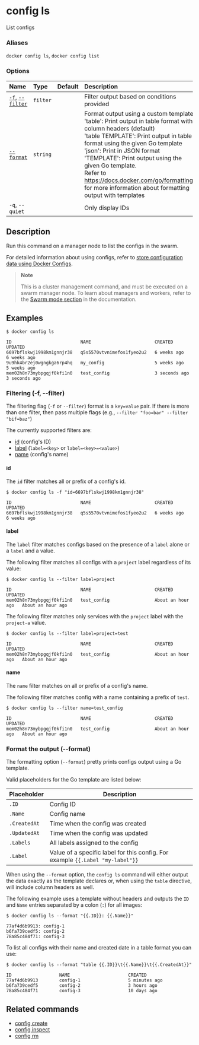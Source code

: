 # config ls

<!---MARKER_GEN_START-->
List configs

### Aliases

`docker config ls`, `docker config list`

### Options

| Name                                   | Type     | Default | Description                                                                                                                                                                                                                                                                                                                                                                                                                          |
|:---------------------------------------|:---------|:--------|:-------------------------------------------------------------------------------------------------------------------------------------------------------------------------------------------------------------------------------------------------------------------------------------------------------------------------------------------------------------------------------------------------------------------------------------|
| [`-f`](#filter), [`--filter`](#filter) | `filter` |         | Filter output based on conditions provided                                                                                                                                                                                                                                                                                                                                                                                           |
| [`--format`](#format)                  | `string` |         | Format output using a custom template:<br>'table':            Print output in table format with column headers (default)<br>'table TEMPLATE':   Print output in table format using the given Go template<br>'json':             Print in JSON format<br>'TEMPLATE':         Print output using the given Go template.<br>Refer to https://docs.docker.com/go/formatting/ for more information about formatting output with templates |
| `-q`, `--quiet`                        |          |         | Only display IDs                                                                                                                                                                                                                                                                                                                                                                                                                     |


<!---MARKER_GEN_END-->

## Description

Run this command on a manager node to list the configs in the swarm.

For detailed information about using configs, refer to [store configuration data using Docker Configs](https://docs.docker.com/engine/swarm/configs/).

> **Note**
>
> This is a cluster management command, and must be executed on a swarm
> manager node. To learn about managers and workers, refer to the
> [Swarm mode section](https://docs.docker.com/engine/swarm/) in the
> documentation.

## Examples

```console
$ docker config ls

ID                          NAME                        CREATED             UPDATED
6697bflskwj1998km1gnnjr38   q5s5570vtvnimefos1fyeo2u2   6 weeks ago         6 weeks ago
9u9hk4br2ej0wgngkga6rp4hq   my_config                   5 weeks ago         5 weeks ago
mem02h8n73mybpgqjf0kfi1n0   test_config                 3 seconds ago       3 seconds ago
```

### <a name="filter"></a> Filtering (-f, --filter)

The filtering flag (`-f` or `--filter`) format is a `key=value` pair. If there is more
than one filter, then pass multiple flags (e.g., `--filter "foo=bar" --filter "bif=baz"`)

The currently supported filters are:

- [id](#id) (config's ID)
- [label](#label) (`label=<key>` or `label=<key>=<value>`)
- [name](#name) (config's name)

#### id

The `id` filter matches all or prefix of a config's id.

```console
$ docker config ls -f "id=6697bflskwj1998km1gnnjr38"

ID                          NAME                        CREATED             UPDATED
6697bflskwj1998km1gnnjr38   q5s5570vtvnimefos1fyeo2u2   6 weeks ago         6 weeks ago
```

#### label

The `label` filter matches configs based on the presence of a `label` alone or
a `label` and a value.

The following filter matches all configs with a `project` label regardless of
its value:

```console
$ docker config ls --filter label=project

ID                          NAME                        CREATED             UPDATED
mem02h8n73mybpgqjf0kfi1n0   test_config                 About an hour ago   About an hour ago
```

The following filter matches only services with the `project` label with the
`project-a` value.

```console
$ docker config ls --filter label=project=test

ID                          NAME                        CREATED             UPDATED
mem02h8n73mybpgqjf0kfi1n0   test_config                 About an hour ago   About an hour ago
```

#### name

The `name` filter matches on all or prefix of a config's name.

The following filter matches config with a name containing a prefix of `test`.

```console
$ docker config ls --filter name=test_config

ID                          NAME                        CREATED             UPDATED
mem02h8n73mybpgqjf0kfi1n0   test_config                 About an hour ago   About an hour ago
```

### <a name="format"></a> Format the output (--format)

The formatting option (`--format`) pretty prints configs output
using a Go template.

Valid placeholders for the Go template are listed below:

| Placeholder  | Description                                                                          |
|--------------|--------------------------------------------------------------------------------------|
| `.ID`        | Config ID                                                                            |
| `.Name`      | Config name                                                                          |
| `.CreatedAt` | Time when the config was created                                                     |
| `.UpdatedAt` | Time when the config was updated                                                     |
| `.Labels`    | All labels assigned to the config                                                    |
| `.Label`     | Value of a specific label for this config. For example `{{.Label "my-label"}}`       |

When using the `--format` option, the `config ls` command will either
output the data exactly as the template declares or, when using the
`table` directive, will include column headers as well.

The following example uses a template without headers and outputs the
`ID` and `Name` entries separated by a colon (`:`) for all images:

```console
$ docker config ls --format "{{.ID}}: {{.Name}}"

77af4d6b9913: config-1
b6fa739cedf5: config-2
78a85c484f71: config-3
```

To list all configs with their name and created date in a table format you
can use:

```console
$ docker config ls --format "table {{.ID}}\t{{.Name}}\t{{.CreatedAt}}"

ID                  NAME                      CREATED
77af4d6b9913        config-1                  5 minutes ago
b6fa739cedf5        config-2                  3 hours ago
78a85c484f71        config-3                  10 days ago
```

## Related commands

* [config create](config_create.md)
* [config inspect](config_inspect.md)
* [config rm](config_rm.md)

